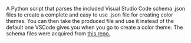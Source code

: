 A Python script that parses the included Visual Studio Code schema .json files to create a complete and easy to use .json file for creating color themes. You can then take the produced file and use it instead of the default one VSCode gives you when you go to create a color theme. The schema files were acquired from [this repo.](https://github.com/wraith13/vscode-schemas)
